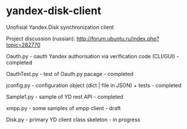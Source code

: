 # yandex-disk-client
Unofisial Yandex.Disk synchronization client  

Project discussion (russian): http://forum.ubuntu.ru/index.php?topic=282770

Oauth.py - oauth Yandex authorisation via verification code (CLI/GUI) - completed

OauthTest.py - test of Oauth.py pacage - completed

jconfig.py - configuration object (dict | file in JSON) + tests - completed

Sample1.py - sample of YD rest API - completed

xmpp.py - some samples of xmpp client - draft

Disk.py - primary YD client class skeleton - in progress
